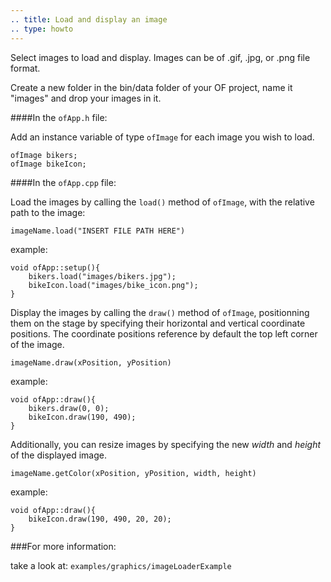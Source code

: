 ```yaml
---
.. title: Load and display an image
.. type: howto
---
```


Select images to load and display. Images can be of .gif, .jpg, or .png file format. 

Create a new folder in the bin/data folder of your OF project, name it "images" and drop your images in it. 

####In the ```ofApp.h``` file: 

Add an instance variable of type ```ofImage``` for each image you wish to load.

 	ofImage bikers;
 	ofImage bikeIcon;

####In the ```ofApp.cpp``` file:

Load the images by calling the ```load()``` method of ```ofImage```, with the relative path to the image:

	imageName.load("INSERT FILE PATH HERE")

example:

	void ofApp::setup(){
		bikers.load("images/bikers.jpg");
		bikeIcon.load("images/bike_icon.png");
	}
	

Display the images by calling the ```draw()``` method of ```ofImage```, positionning them on the stage by specifying their horizontal and vertical coordinate positions. The coordinate positions reference by default the top left corner of the image.

	
	imageName.draw(xPosition, yPosition)

example:

	void ofApp::draw(){
		bikers.draw(0, 0);
		bikeIcon.draw(190, 490);
	}
	
Additionally, you can resize images by specifying the new *width* and *height* of the displayed image.


	imageName.getColor(xPosition, yPosition, width, height)
	
example:
	
	void ofApp::draw(){
		bikeIcon.draw(190, 490, 20, 20);
	}
	
###For more information:

take a look at: ```examples/graphics/imageLoaderExample```

